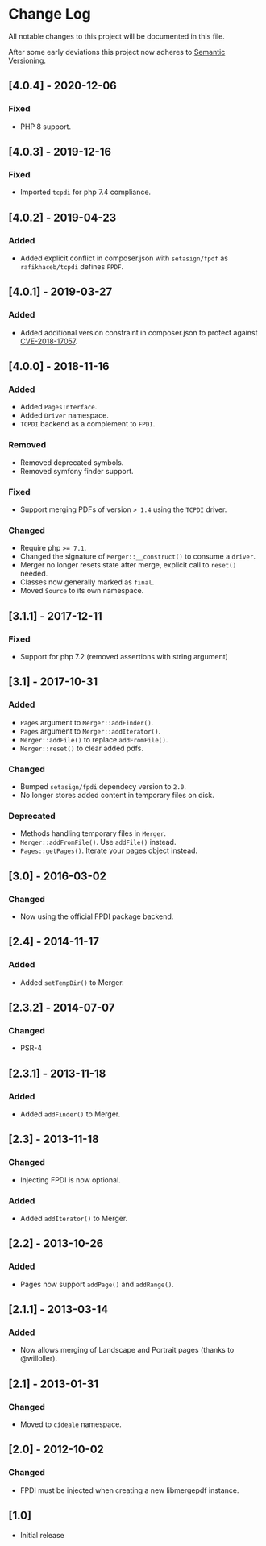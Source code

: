 # Change Log
All notable changes to this project will be documented in this file.

After some early deviations this project now adheres to [Semantic Versioning](http://semver.org/).

## [4.0.4] - 2020-12-06

### Fixed
- PHP 8 support.

## [4.0.3] - 2019-12-16

### Fixed
- Imported `tcpdi` for php 7.4 compliance.

## [4.0.2] - 2019-04-23

### Added
- Added explicit conflict in composer.json with `setasign/fpdf` as `rafikhaceb/tcpdi`
  defines `FPDF`.

## [4.0.1] - 2019-03-27

### Added
- Added additional version constraint in composer.json to protect against
  [CVE-2018-17057](https://polict.net/blog/CVE-2018-17057).

## [4.0.0] - 2018-11-16

### Added
- Added `PagesInterface`.
- Added `Driver` namespace.
- `TCPDI` backend as a complement to `FPDI`.

### Removed
- Removed deprecated symbols.
- Removed symfony finder support.

### Fixed
- Support merging PDFs of version `> 1.4` using the `TCPDI` driver.

### Changed
- Require php `>= 7.1`.
- Changed the signature of `Merger::__construct()` to consume a `driver`.
- Merger no longer resets state after merge, explicit call to `reset()` needed.
- Classes now generally marked as `final`.
- Moved `Source` to its own namespace.

## [3.1.1] - 2017-12-11

### Fixed
- Support for php 7.2 (removed assertions with string argument)

## [3.1] - 2017-10-31

### Added
- `Pages` argument to `Merger::addFinder()`.
- `Pages` argument to `Merger::addIterator()`.
- `Merger::addFile()` to replace `addFromFile()`.
- `Merger::reset()` to clear added pdfs.

### Changed
- Bumped `setasign/fpdi` dependecy version to `2.0`.
- No longer stores added content in temporary files on disk.

### Deprecated
- Methods handling temporary files in `Merger`.
- `Merger::addFromFile()`. Use `addFile()` instead.
- `Pages::getPages()`. Iterate your pages object instead.

## [3.0] - 2016-03-02

### Changed
- Now using the official FPDI package backend.

## [2.4] - 2014-11-17

### Added
- Added `setTempDir()` to Merger.

## [2.3.2] - 2014-07-07

### Changed
- PSR-4

## [2.3.1] - 2013-11-18

### Added
- Added `addFinder()` to Merger.

## [2.3] - 2013-11-18

### Changed
- Injecting FPDI is now optional.

### Added
- Added `addIterator()` to Merger.

## [2.2] - 2013-10-26

### Added
- Pages now support `addPage()` and `addRange()`.

## [2.1.1] - 2013-03-14

### Added
- Now allows merging of Landscape and Portrait pages (thanks to @willoller).

## [2.1] - 2013-01-31

### Changed
- Moved to `cideale` namespace.

## [2.0] - 2012-10-02

### Changed
- FPDI must be injected when creating a new libmergepdf instance.

## [1.0]
- Initial release
